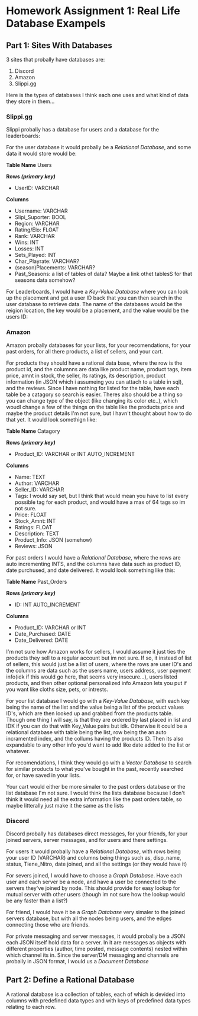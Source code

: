 # **Homework Assignment 1: Real Life Database Exampels**


## **Part 1: Sites With Databases**

3 sites that probally have databases are:
1. Discord
2. Amazon
3. Slippi.gg

Here is the types of databases I think each one uses and what kind of data they store in them...



### **Slippi.gg**

Slippi probally has a database for users and a database for the leaderboards:

For the user database it would probally be a *Relational Database*, and some data it would store would be:

**Table Name**
Users

**Rows *(primary key)***
- UserID: VARCHAR

**Columns**
- Username: VARCHAR
- Slipi_Suporter: BOOL
- Region: VARCHAR
- Rating/Elo: FLOAT
- Rank: VARCHAR
- Wins: INT
- Losses: INT
- Sets_Played: INT
- Char_Playrate: VARCHAR?
- (season)Placements: VARCHAR?
- Past_Seasons: a list of tables of data? Maybe a link othet tablesS for that seasons data somehow?


For Leaderboards, I would have a *Key-Value Database* where you can look up the placement and get a user ID back that you can then search in the user database to retrieve data. The name of the databases would be the reigion location, the key would be a placement, and the value would be the users ID:



### **Amazon**

Amazon probally databases for your lists, for your recomendations, for your past orders, for all there products, a list of sellers, and your cart.

For products they should have a rational data base, where the row is the product id, and the columnns are data like product name, product tags, item price, amnt in stock, the seller, its ratings, its description, product information (in JSON which i assumeing you can attach to a table in sql), and the reviews. Since I have nothing for listed for the table, have each table be a catagory so search is easier. Theres also should be a thing so you can change type of the object (like changing its color etc..), which woudl change a few of the things on the table like the products price and maybe the product details I'm not sure, but I havn't thought about how to do that yet. It would look somethign like:

**Table Name**
Catagory

**Rows *(primary key)***
- Product_ID: VARCHAR or INT AUTO_INCREMENT 

**Columns**
- Name: TEXT
- Author: VARCHAR
- Seller_ID: VARCHAR
- Tags: I would say set, but I think that would mean you have to list every possible tag for each product, and would have a max of 64 tags so im not sure.
- Price: FLOAT
- Stock_Amnt: INT
- Ratings: FLOAT
- Description: TEXT 
- Product_Info: JSON (somehow)
- Reviews: JSON


For past orders I would have a *Relational Database*, where the rows are auto incrementing INTS, and the columns have data such as product ID, date purchused, and date delivered. It would look something like this:

**Table Name**
Past_Orders

**Rows *(primary key)***
- ID: INT AUTO_INCREMENT

**Columns**
- Product_ID: VARCHAR or INT
- Date_Purchased: DATE
- Date_Delivered: DATE


I'm not sure how Amazon works for sellers, I would assume it just ties the products they sell to a regular account but im not sure. If so, it instead of list of sellers, this would just be a list of users, where the rows are user ID's and the columns are data such as the users name, users address, user payment info(idk if this would go here, that seems very insecure...), users listed products, and then other optional personalized info Amazon lets you put if you want like cloths size, pets, or intrests.


For your list database I would go with a *Key-Value Database*, with each key being the name of the list and the value being a list of the product values ID's, which are then looked up and grabbed from the products table. Though one thing I will say, is that they are ordered by last placed in list and IDK if you can do that with Key_Value pairs but idk. Otherwise it could be a relational database with table being the list, row being the an auto incramented index, and the collums having the products ID. Then its also expandable to any other info you'd want to add like date added to the list or whatever.


For recomendations, I think they would go with a *Vector Database* to search for similar products to what you've bought in the past, recently searched for, or have saved in your lists.


Your cart would either be more simaler to the past orders database or the list database I'm not sure. I would think the lists database because I don't think it would need all the extra information like the past orders table, so maybe litterally just make it the same as the lists



### **Discord**

Discord probally has databases direct messages, for your friends, for your joined servers, server messages, and for users and there settings.


For users it would probally have a *Relational Database*, with rows being your user ID (VARCHAR) and columns being things such as, disp_name, status, Tiene_Nitro, date joined, and all the settings (or they would have it)


For severs joined, I would have to choose a *Graph Database*. Have each user and each server be a node, and have a user be connected to the servers they've joined by node. This should provide for easy lookup for mutual server with other users (though im not sure how the lookup would be any faster than a list?)


For friend, I would have it be a *Graph Database* very simaler to the joined servers database, but with all the nodes being users, and the edges connecting those who are friends.


For private messaging and server messages, it would probally be a JSON each JSON itself hold data for a server. In it are messages as objects with different properties (author, time posted, message contents) nested within which channel its in. Since the server/DM messaging and channels are probally in JSON format, I would us a *Document Database* 







## **Part 2: Define a Rational Database**

A rational database is a collection of tables, each of which is devided into columns with predefined data types and with keys of predefined data types relating to each row.
